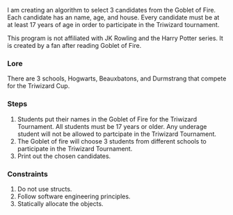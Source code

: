 I am creating an algorithm to select 3 candidates from the Goblet of Fire. Each candidate has an name, age, and house. Every candidate must be at at least 17 years of age in order to participate in the Triwizard tournament.

This program is not affiliated with JK Rowling and the Harry Potter series. It is created by a fan after reading Goblet of Fire.

### Lore
There are 3 schools, Hogwarts, Beauxbatons, and Durmstrang that compete for the Triwizard Cup.

### Steps
1. Students put their names in the Goblet of Fire for the Triwizard Tournament. All students must be 17 years or older.
Any underage student will not be allowed to partcipate in the Triwizard Tournament.
2. The Goblet of fire will choose 3 students from different schools to participate in the Triwizard Tournament.
3. Print out the chosen candidates.

### Constraints
1. Do not use structs.
2. Follow software engineering principles.
3. Statically allocate the objects.
